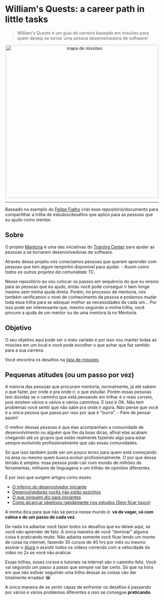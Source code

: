 # William's Quests: a career path in little tasks

> William's Quests é um guia de carreira baseado em missões para quem deseja se tornar uma pessoa desenvolvedora de software!

<p align="center">
  <img src="https://github.com/woliveiras/williams-quests/blob/master/img/tibia-map.png?raw=true" alt="mapa de missões" title="mapa de missões" width="500px">
</p>

---

Baseado no exemplo do [Felipe Fialho](https://github.com/LFeh/felipefriends) criei esse repositório/documento para compartilhar a trilha de estudos/desafios que aplico para as pessoas que eu ajudo como mentor.

## Sobre

O projeto [Mentoria](https://github.com/training-center/mentoria/) é uma das iniciativas do [Training Center](https://trainingcenter.io/) para ajudar as pessoas a se tornarem desenvolvedoras de software.

Através desse projeto nós conectamos pessoas que querem aprender com pessoas que tem algum tempinho disponível para ajudar. - *Assim como todos os outros projetos da comunidade TC.*

Nesse repositório eu vou colocar os passos em sequência do que eu ensino para as pessoas que eu ajudo, então você pode conseguir ir bem longe mesmo sem minha ajuda direta. Porém, no processo de mentoria, nós também verificamos o nível de conhecimento da pessoa e podemos mudar toda essa trilha para se adequar melhor as necessidades de cada um... Por isso pode ser interessante que, mesmo seguindo a minha trilha, você procure a ajuda de um mentor ou de uma mentora lá no Mentoria.

## Objetivo

O seu objetivo aqui pode ser o mais variado e por isso vou manter todas as missões em um local e você pode escolher o que achar que faz sentido para a sua carreira.

Você encontra os desafios na [lista de missões](https://github.com/woliveiras/williams-quests/blob/master/quests-chest/quest-list.md).

## Pequenas atitudes (ou um passo por vez)

A maioria das pessoas que procuram mentoria, normalmente, já até sabem o que fazer, por onde e pra onde ir, o que estudar. Porém essas pessoas tem dúvidas se o caminho que está pensando em trilhar é o mais correto, pois existem vários e vários e vários caminhos. E isso é OK. Não tem problemas você sentir que não sabe pra onde ir agora. Não pense que você é a única pessoa que passa por isso por que é "burra". - Pare de pensar assim!

O melhor dessas pessoas é que elas acompanham a comunidade de desenvolvimento ou alguém que lhe da boas dicas, afinal elas acabam chegando até os grupos que estão realmente fazendo algo para estar sempre evoluindo profissionalmente que são essas comunidades.

Só que isso também pode ser um pouco tenso para quem está começando na área ou mesmo quem busca evoluir profissionalmente. O por que dessa tensão é simples: essa pessoa pode cair num mundo de milhões de ferramentas, milhares de linguagens e um trilhão de opiniões diferentes.

É por isso que surgem artigos como esses:

- [O inferno do desenvolvedor iniciante](https://medium.com/true-henrique/o-inferno-do-desenvolvedor-iniciante-na-pr%C3%A1tica-2b2d7251d57a)
- [Desenvolvedores vocês não estão sozinhos](https://blog.codecasts.com.br/desenvolvedores-voces-estao-sozinhos-13f3eb846a99?gi=b3efe6af4372)
- [O que ninguém diz para iniciantes](https://willianjusten.com.br/o-que-ninguem-diz-para-iniciantes/)
- [Como alcançar objetivos rapidamente nos estudos (Sem ficar louco)](https://woliveiras.com.br/posts/como-alcancar-objetivos-rapidamente-nos-estudos/)

A minha dica para que não se perca nesse mundo é: **vá de vagar, vá com calma e de um passo de cada vez**.

De nada irá adiantar você fazer todos os desafios que eu deixei aqui, se você não aprender de fato. A única maneira de você "dominar" alguma coisa é praticando muito. Não adianta somente você ficar lendo um monte de coisa na internet, fazendo 30 cursos de 40 hrs por mês ou mesmo assinar o [Alura](https://www.alura.com.br/) e assistir todos os vídeos correndo com a velocidade do vídeo no 2x se você não praticar.

Essas trilhas, esses cursos e tutoriais na internet são o caminho feliz. Você vai seguindo um passo a passo que sempre vai dar certo. Só que na hora em que não estiver seguindo uma trilha dessas as coisas vão dar totalmente erradas! :joy:

A única maneira de se sentir capaz de enfrentar os desafios é passando por vários e vários problemas diferentes e isso se consegue **praticando**.

